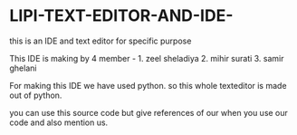 # LIPI-TEXT-EDITOR-AND-IDE-
this is an IDE and text editor for specific purpose 


This IDE is making by 4 member - 1. zeel sheladiya
                                 2. mihir surati
                                 3. samir ghelani 
                                 
                                 
For making this IDE we have used python. so this whole texteditor is made out of python.

you can use this source code but give references of our when you use our code and also mention us.

